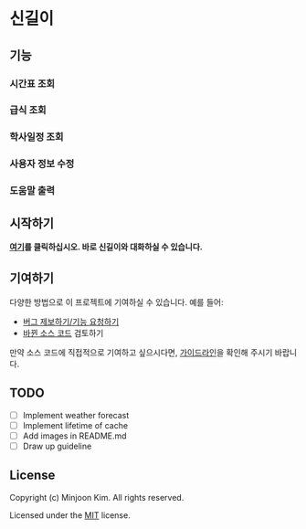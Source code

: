 # 신길이

## 기능

### 시간표 조회

### 급식 조회

### 학사일정 조회

### 사용자 정보 수정

### 도움말 출력

## 시작하기

**[여기](http://pf.kakao.com/_vxdxbJs/chat)를 클릭하십시오. 바로 신길이와 대화하실 수 있습니다.**

## 기여하기

다양한 방법으로 이 프로젝트에 기여하실 수 있습니다. 예를 들어:

- [버그 제보하기/기능 요청하기](https://github.com/HolyDiamonds7/SingilE/issues)
- [바뀐 소스 코드](https://github.com/HolyDiamonds7/SingilE/pulls) 검토하기

만약 소스 코드에 직접적으로 기여하고 싶으시다면, [가이드라인](CONTRIBUTING.md)을 확인해 주시기 바랍니다.

## TODO

- [ ] Implement weather forecast
- [ ] Implement lifetime of cache
- [ ] Add images in README.md
- [ ] Draw up guideline

## License

Copyright (c) Minjoon Kim. All rights reserved.

Licensed under the [MIT](LICENSE.txt) license.
